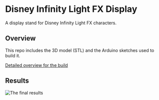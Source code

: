 # Disney Infinity Light FX Display
A display stand for Disney Infinity Light FX characters. 

## Overview
This repo includes the 3D model (STL) and the Arduino sketches used to build it.

[Detailed overview for the build](http://imgur.com/a/JtlZv)

## Results
![The final results](http://i.imgur.com/jJo7rvH.jpg "The final results")
